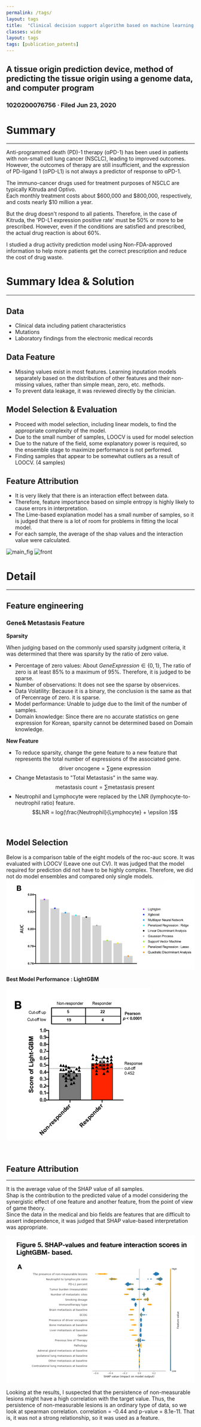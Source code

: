 ```yaml
---
permalink: /tags/
layout: tags
title:  "Clinical decision support algorithm based on machine learning to assess the clinical response to anti–pd-1 therapy"
classes: wide
layout: tags
tags: [publication_patents]
---
```



## A tissue origin prediction device, method of predicting the tissue origin using a genome data, and computer program
### 1020200076756 · Filed Jun 23, 2020

# Summary 
---

 Anti-programmed death (PD)-1 therapy (αPD-1) has been used in patients with non-small cell
lung cancer (NSCLC), leading to improved outcomes. However, the outcomes of therapy are still
insufficient, and the expression of PD-ligand 1 (αPD-L1) is not always a predictor of response to
αPD-1.   

 The immuno-cancer drugs used for treatment purposes of NSCLC are typically Kitruda and Optivo.   
Each monthly treatment costs about $600,000 and $800,000, respectively, and costs nearly $10 million a year.   

But the drug doesn't respond to all patients. Therefore, in the case of Kitruda, the 'PD-L1 expression positive rate' must be 50% or more to be prescribed. However, even if the conditions are satisfied and prescribed, the actual drug reaction is about 60%.   

I studied a drug activity prediction model using Non-FDA-approved information to help more patients get the correct prescription and reduce the cost of drug waste.    


# Summary Idea & Solution
---

## Data 
- Clinical data including patient characteristics 
- Mutations
- Laboratory findings from the electronic medical records

## Data Feature 
- Missing values ​​exist in most features. Learning inputation models separately based on the distribution of other features and their non-missing values, rather than simple mean, zero, etc. methods.
- To prevent data leakage, it was reviewed directly by the clinician.

## Model Selection & Evaluation
- Proceed with model selection, including linear models, to find the appropriate complexity of the model.
- Due to the small number of samples, LOOCV is used for model selection
- Due to the nature of the field, some explanatory power is required, so the ensemble stage to maximize performance is not performed.
- Finding samples that appear to be somewhat outliers as a result of LOOCV. (4 samples)

## Feature Attribution
- It is very likely that there is an interaction effect between data.
- Therefore, feature importance based on simple entropy is highly likely to cause errors in interpretation.
- The Lime-based explanation model has a small number of samples, so it is judged that there is a lot of room for problems in fitting the local model.
- For each sample, the average of the shap values ​​and the interaction value were calculated.

![main_fig](/assets/publication_patents/CDSS_main.jpg)
![front](/assets/publication_patents/paper_front.png)


# Detail 
---
## Feature engineering 

### Gene& Metastasis Feature 

**Sparsity** 
<br>
 
When judging based on the commonly used sparsity judgment criteria, it was determined that there was sparsity by the ratio of zero value.
- Percentage of zero values: About $Gene Expression  \in \{0,1\}$,  The ratio of zero is at least 85% to a maximum of 95%. Therefore, it is judged to be sparse.
- Number of observations: It does not see the sparse by observices.
- Data Volatility: Because it is a binary, the conclusion is the same as that of Percenrage of zero. it is sparse.
- Model performance: Unable to judge due to the limit of the number of samples.
- Domain knowledge: Since there are no accurate statistics on gene expression for Korean, sparsity cannot be determined based on Domain knowledge.


**New Feature**  

- To reduce sparsity, change the gene feature to a new feature that represents the total number of expressions of the associated gene.
$$\text{driver oncogene} = \sum{ \text{gene expression}}$$
- Change Metastasis to "Total Metastasis" in the same way.
$$\text{metastasis count} = \sum{ \text{metastasis present}}$$
- Neutrophil and Lymphocyte were replaced by the LNR (lymphocyte-to-neutrophil ratio) feature.
$$LNR = log(\frac{Neutrophil}{Lymphocyte} + \epsilon )$$


<br>

## Model Selection
Below is a comparison table of the eight models of the roc-auc score. It was evaluated with LOOCV (Leave one out CV).
It was judged that the model required for prediction did not have to be highly complex. Therefore, we did not do model ensembles and compared only single models.  
![score](/assets/paper_cdss/paper_compare.png)
<br/>

**Best Model Performance : LightGBM**

![score](/assets/paper_cdss/paper_score.png)

<br/>

## Feature Attribution
---


It is the average value of the SHAP value of all samples.  
Shap is the contribution to the predicted value of a model considering the synergistic effect of one feature and another feature, from the point of view of game theory.   
Since the data in the medical and bio fields are features that are difficult to assert independence, it was judged that SHAP value-based interpretation was appropriate.    

![shap](/assets/paper_cdss/paper_shap_val.png)


Looking at the results, I suspected that the persistence of non-measurable lesions might have a high correlation with the target value. Thus, the persistence of non-measurable lesions is an ordinary type of data, so we look at spearman correlation.
correlation = -0.44 and p-value = 8.1e-11. That is, it was not a strong relationship, so it was used as a feature.





